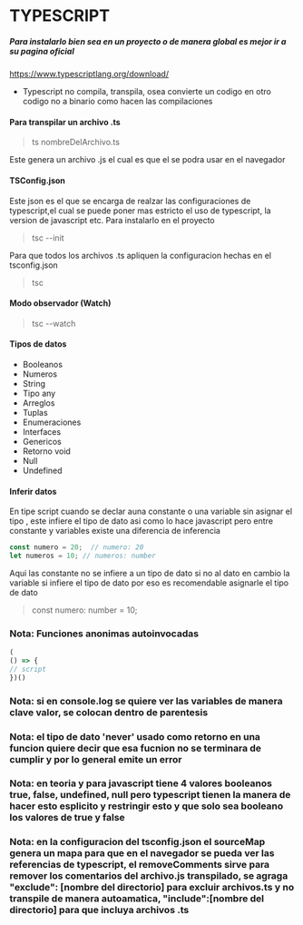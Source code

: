 # TYPESCRIPT
##### Para instalarlo bien sea en un proyecto o de manera global es mejor ir a su pagina oficial
https://www.typescriptlang.org/download/

- Typescript no compila, transpila, osea convierte un codigo en otro codigo no a binario como hacen las compilaciones

#### Para transpilar un archivo .ts
> ts nombreDelArchivo.ts

Este genera un archivo .js el cual es que el se podra usar en el navegador


#### TSConfig.json
Este json es el que se encarga de realzar las configuraciones de typescript,el cual se puede poner mas estricto el uso de typescript, la version de javascript etc. Para instalarlo en el proyecto
>tsc --init

Para que todos los archivos .ts apliquen la configuracion hechas en el tsconfig.json
>tsc

#### Modo observador (Watch)
>tsc --watch

#### Tipos de datos
- Booleanos
- Numeros
- String
- Tipo any
- Arreglos
- Tuplas
- Enumeraciones
- Interfaces
- Genericos
- Retorno void
- Null
- Undefined

#### Inferir datos
En tipe script cuando se declar auna constante o una variable sin asignar el tipo , este infiere el tipo de dato asi como lo hace javascript pero entre constante y variables existe una diferencia de inferencia

```typescript
const numero = 20;  // numero: 20
let numeros = 10; // numeros: number
```
Aqui las constante no se infiere a un tipo de dato si no al dato en cambio la variable si infiere el tipo de dato por eso es recomendable asignarle el tipo de dato
>const numero: number = 10;

### Nota: Funciones anonimas autoinvocadas 
```javascript
(
() => {
// script
})()
```

### Nota: si en console.log se quiere ver las variables de manera clave valor, se colocan dentro de parentesis

### Nota: el tipo de dato 'never' usado como retorno en una funcion quiere decir que esa fucnion no se terminara de cumplir y por lo general emite un error

### Nota: en teoria y para javascript tiene 4 valores booleanos true, false, undefined, null pero typescript tienen la manera de hacer esto esplicito y restringir esto y que solo sea booleano los valores de true y false

### Nota: en la configuracion del tsconfig.json el sourceMap genera un mapa para que en el navegador se pueda ver las referencias de typescript, el removeComments sirve para remover los comentarios del archivo.js transpilado, se agraga "exclude": [nombre del directorio] para excluir archivos.ts y no transpile de manera autoamatica, "include":[nombre del directorio] para que incluya archivos .ts


